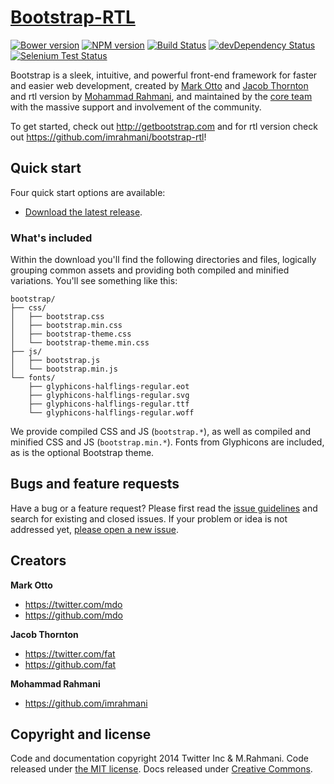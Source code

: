 # [Bootstrap-RTL](https://github.com/imrahmani/bootstrap-rtl)
[![Bower version](https://badge.fury.io/bo/bootstrap.svg)](http://badge.fury.io/bo/bootstrap)
[![NPM version](https://badge.fury.io/js/bootstrap.svg)](http://badge.fury.io/js/bootstrap)
[![Build Status](https://secure.travis-ci.org/twbs/bootstrap.svg?branch=master)](https://travis-ci.org/twbs/bootstrap)
[![devDependency Status](https://david-dm.org/twbs/bootstrap/dev-status.svg)](https://david-dm.org/twbs/bootstrap#info=devDependencies)
[![Selenium Test Status](https://saucelabs.com/browser-matrix/bootstrap.svg)](https://saucelabs.com/u/bootstrap)

Bootstrap is a sleek, intuitive, and powerful front-end framework for faster and easier web development, created by [Mark Otto](https://twitter.com/mdo) and [Jacob Thornton](https://twitter.com/fat) and rtl version by [Mohammad Rahmani](https://github.com/imrahmani), and maintained by the [core team](https://github.com/twbs?tab=members) with the massive support and involvement of the community.

To get started, check out <http://getbootstrap.com> and for rtl version check out <https://github.com/imrahmani/bootstrap-rtl>!

## Quick start

Four quick start options are available:

- [Download the latest release](https://github.com/imrahmani/bootstrap-rtl/archive/master.zip).

### What's included

Within the download you'll find the following directories and files, logically grouping common assets and providing both compiled and minified variations. You'll see something like this:

```
bootstrap/
├── css/
│   ├── bootstrap.css
│   ├── bootstrap.min.css
│   ├── bootstrap-theme.css
│   └── bootstrap-theme.min.css
├── js/
│   ├── bootstrap.js
│   └── bootstrap.min.js
└── fonts/
    ├── glyphicons-halflings-regular.eot
    ├── glyphicons-halflings-regular.svg
    ├── glyphicons-halflings-regular.ttf
    └── glyphicons-halflings-regular.woff
```

We provide compiled CSS and JS (`bootstrap.*`), as well as compiled and minified CSS and JS (`bootstrap.min.*`). Fonts from Glyphicons are included, as is the optional Bootstrap theme.



## Bugs and feature requests

Have a bug or a feature request? Please first read the [issue guidelines](https://github.com/imrahmani/bootstrap-rtl/blob/master/CONTRIBUTING.md#using-the-issue-tracker) and search for existing and closed issues. If your problem or idea is not addressed yet, [please open a new issue](https://github.com/imrahmani/bootstrap-rtl/issues/new).

## Creators

**Mark Otto**

- <https://twitter.com/mdo>
- <https://github.com/mdo>

**Jacob Thornton**

- <https://twitter.com/fat>
- <https://github.com/fat>

**Mohammad Rahmani**

- <https://github.com/imrahmani>



## Copyright and license

Code and documentation copyright 2014 Twitter Inc & M.Rahmani. Code released under [the MIT license](LICENSE). Docs released under [Creative Commons](docs/LICENSE).
